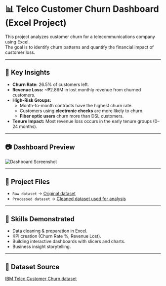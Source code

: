 # 📊 Telco Customer Churn Dashboard (Excel Project)

This project analyzes customer churn for a telecommunications company using Excel.  
The goal is to identify churn patterns and quantify the financial impact of customer loss.

---

## 🔑 Key Insights
- **Churn Rate:** 26.5% of customers left.  
- **Revenue Loss:** ~₱2.86M in lost monthly revenue from churned customers.  
- **High-Risk Groups:**
  - Month-to-month contracts have the highest churn rate.
  - Customers using **electronic checks** are more likely to churn.
  - **Fiber optic users** churn more than DSL customers.
- **Tenure Impact:** Most revenue loss occurs in the early tenure groups (0–24 months).

---

## 📷 Dashboard Preview
![Dashboard Screenshot](dashboard/dashboard_screenshot.png)

---

## 📂 Project Files
- `Raw dataset` → [Original dataset](https://www.kaggle.com/datasets/blastchar/telco-customer-churn)
- `Processed dataset` → [Cleaned dataset used for analysis](https://github.com/Willythepo0h/customer-churn-prediction/blob/main/%5BExcel%5D-Customer%20Churn%20Data/Telco-Customer-Churn.csv.xlsx)

---

## 🚀 Skills Demonstrated
- Data cleaning & preparation in Excel.
- KPI creation (Churn Rate %, Revenue Lost).
- Building interactive dashboards with slicers and charts.
- Business insight storytelling.

---

## 📌 Dataset Source
[IBM Telco Customer Churn dataset](https://www.kaggle.com/blastchar/telco-customer-churn)
